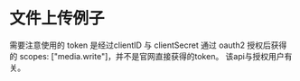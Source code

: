 文件上传例子
==

需要注意使用的 token 是经过clientID 与 clientSecret 通过 oauth2 授权后获得的 scopes: ["media.write"]，并不是官网直接获得的token。
该api与授权用户有关。